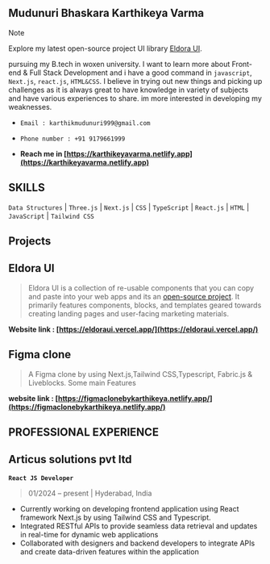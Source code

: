 ## Mudunuri Bhaskara Karthikeya Varma 

> [!NOTE]
> Explore my latest open-source project UI library [Eldora UI](https://eldoraui.vercel.app/).

pursuing my B.tech in woxen university. I want to learn more about Front-end & Full Stack Development and i have a good command in `javascript`, `Next.js`, `react.js`, `HTML&CSS`. I believe in trying out new things and picking up challenges as it is always great to have knowledge in variety of subjects and have various experiences to share. im more interested in developing my weaknesses.

- `Email : karthikmudunuri999@gmail.com`

- `Phone number : +91 9179661999`

- __Reach me in [https://karthikeyavarma.netlify.app](https://karthikeyavarma.netlify.app)__

## SKILLS


`Data Structures` | `Three.js` | `Next.js` | `CSS` | `TypeScript` | `React.js` | `HTML` | `JavaScript` | `Tailwind CSS`           


## Projects

## Eldora UI

> Eldora UI is a collection of re-usable components that you can copy and paste into your web apps and its an [open-source project](https://github.com/karthikmudunuri/eldoraui). It primarily features components, blocks, and templates geared towards creating landing pages and user-facing marketing materials.

__Website link : [https://eldoraui.vercel.app/](https://eldoraui.vercel.app/)__

## Figma clone

> A Figma clone by using Next.js,Tailwind CSS,Typescript, Fabric.js & Liveblocks. Some main Features

__website link : [https://figmaclonebykarthikeya.netlify.app/](https://figmaclonebykarthikeya.netlify.app/)__

## PROFESSIONAL EXPERIENCE

## Articus solutions pvt ltd
__`React JS Developer`__                                                                         
> 01/2024 – present | Hyderabad, India 

- Currently working on developing frontend application using React framework Next.js by using Tailwind CSS and Typescript.
- Integrated RESTful APIs to provide seamless data retrieval and updates in real-time for dynamic web applications
- Collaborated with designers and backend developers to integrate APIs and create data-driven features within the application


